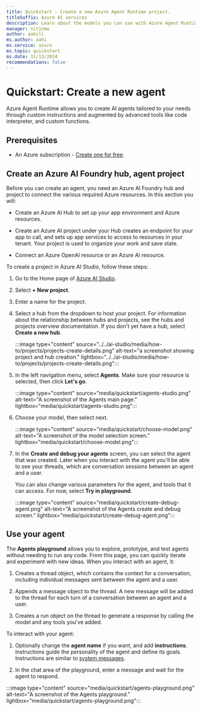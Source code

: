 ```yaml
---
title: Quickstart - Create a new Azure Agent Runtime project.
titleSuffix: Azure AI services
description: Learn about the models you can use with Azure Agent Runtime.
manager: nitinme
author: aahill
ms.author: aahi
ms.service: azure
ms.topic: quickstart
ms.date: 11/13/2024
recommendations: false
---
```


# Quickstart: Create a new agent

Azure Agent Runtime allows you to create AI agents tailored to your needs through custom instructions and augmented by advanced tools like code interpreter, and custom functions.

## Prerequisites

* An Azure subscription - [Create one for free](https://azure.microsoft.com/free/cognitive-services).

## Create an Azure AI Foundry hub, agent project 

Before you can create an agent, you need an Azure AI Foundry hub and project to connect the various required Azure resources. In this section you will:

* Create an Azure AI Hub to set up your app environment and Azure resources.

* Create an Azure AI project under your Hub creates an endpoint for your app to call, and sets up app services to access to resources in your tenant. Your project is used to organize your work and save state.

* Connect an Azure OpenAI resource or an Azure AI resource. 

To create a project in Azure AI Studio, follow these steps:

1. Go to the Home page of [Azure AI Studio](https://ai.azure.com/).

1. Select **+ New project**.

1. Enter a name for the project.

1. Select a hub from the dropdown to host your project. For information about the relationship between hubs and projects, see the hubs and projects overview documentation. If you don't yet have a hub, select **Create a new hub**.

    :::image type="content" source="../../ai-studio/media/how-to/projects/projects-create-details.png" alt-text="a screenshot showing project and hub creation." lightbox="../../ai-studio/media/how-to/projects/projects-create-details.png":::

1. In the left navigation menu, select **Agents**. Make sure your resource is selected, then click **Let's go**.

    :::image type="content" source="media/quickstart/agents-studio.png" alt-text="A screenshot of the Agents main page." lightbox="media/quickstart/agents-studio.png":::

1.  Choose your model, then select next.

    :::image type="content" source="media/quickstart/choose-model.png" alt-text="A screenshot of the model selection screen." lightbox="media/quickstart/choose-model.png":::

1. In the **Create and debug your agents** screen, you can select the agent that was created. Later when you interact with the agent you'll be able to see your threads, which are conversation sessions between an agent and a user. 


    You can also change various parameters for the agent, and tools that it can access. For now, select **Try in playground**.

    :::image type="content" source="media/quickstart/create-debug-agent.png" alt-text="A screenshot of the Agents create and debug screen." lightbox="media/quickstart/create-debug-agent.png":::

## Use your agent

The **Agents playground** allows you to explore, prototype, and test agents without needing to run any code. From this page, you can quickly iterate and experiment with new ideas. When you interact with an agent, it:

1. Creates a thread object, which contains the context for a conversation, including individual messages sent between the agent and a user.

1. Appends a message object to the thread. A new message will be added to the thread for each turn of a conversation between an agent and a user. 

1. Creates a run object on the thread to generate a response by calling the model and any tools you've added.     

To interact with your agent:

1. Optionally change the **agent name** if you want, and add **instructions**. Instructions guide the personality of the agent and define its goals. Instructions are similar to [system messages](../openai/concepts/advanced-prompt-engineering.md). 

1. In the chat area of the playground, enter a message and wait for the agent to respond. 
    
:::image type="content" source="media/quickstart/agents-playground.png" alt-text="A screenshot of the Agents playground." lightbox="media/quickstart/agents-playground.png":::


<!--
# [Standard setup](#tab/standard-setup)

# [Basic setup](#tab/basic-setup)


---
-->

